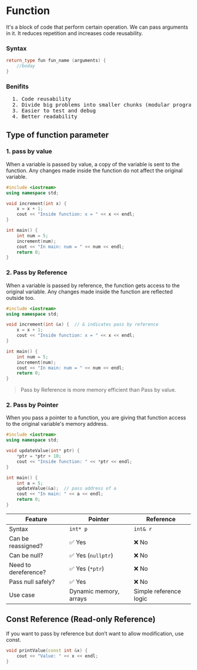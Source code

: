 # Function

It's a block of code that perform certain operation.
We can pass arguments in it.
It reduces repetition and increases code reusability.

### Syntax
```cpp
return_type fun fun_name (arguments) {
    //boday
}
```

### Benifits
<pre>
  1. Code reusability
  2. Divide big problems into smaller chunks (modular programming)
  3. Easier to test and debug
  4. Better readability
</pre>

## Type of function parameter 
### 1. pass by value

When a variable is passed by value, a copy of the variable is sent to the function. 
Any changes made inside the function do not affect the original variable.

```cpp
#include <iostream>
using namespace std;

void increment(int x) {
    x = x + 1;
    cout << "Inside function: x = " << x << endl;
}

int main() {
    int num = 5;
    increment(num);
    cout << "In main: num = " << num << endl;
    return 0;
}
```

### 2. Pass by Reference
When a variable is passed by reference, the function gets access to the original variable.
Any changes made inside the function are reflected outside too.

```cpp
#include <iostream>
using namespace std;

void increment(int &x) {  // & indicates pass by reference
    x = x + 1;
    cout << "Inside function: x = " << x << endl;
}

int main() {
    int num = 5;
    increment(num);
    cout << "In main: num = " << num << endl;
    return 0;
}
```

> Pass by Reference is more memory efficient than Pass by value.


### 2. Pass by Pointer
When you pass a pointer to a function, you are giving that function access to the original variable's memory address.

```cpp
#include <iostream>
using namespace std;

void updateValue(int* ptr) {
    *ptr = *ptr + 10;
    cout << "Inside function: " << *ptr << endl;
}

int main() {
    int a = 5;
    updateValue(&a);  // pass address of a
    cout << "In main: " << a << endl;
    return 0;
}
```


| Feature              | Pointer                | Reference              |
| -------------------- | ---------------------- | ---------------------- |
| Syntax               | `int* p`               | `int& r`               |
| Can be reassigned?   | ✅ Yes                  | ❌ No                   |
| Can be null?         | ✅ Yes (`nullptr`)      | ❌ No                   |
| Need to dereference? | ✅ Yes (`*ptr`)         | ❌ No                   |
| Pass null safely?    | ✅ Yes                  | ❌ No                   |
| Use case             | Dynamic memory, arrays | Simple reference logic |



##  Const Reference (Read-only Reference)
If you want to pass by reference but don’t want to allow modification, use const.
```cpp
void printValue(const int &x) {
    cout << "Value: " << x << endl;
}
```


